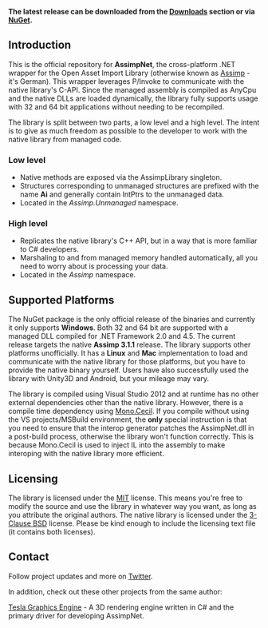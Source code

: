**The latest release can be downloaded from the [Downloads](https://bitbucket.org/Starnick/assimpnet/downloads) section or via [NuGet](https://www.nuget.org/packages/AssimpNet/).**

## Introduction ##
This is the official repository for **AssimpNet**, the cross-platform .NET wrapper for the Open Asset Import Library (otherwise known as [Assimp](https://github.com/assimp/assimp) - it's German). This wrapper leverages P/Invoke to communicate with the native library's C-API. Since the managed assembly is compiled as AnyCpu and the native DLLs are loaded dynamically, the library fully supports usage with 32 and 64 bit applications without needing to be recompiled.

The library is split between two parts, a low level and a high level. The intent is to give as much freedom as possible to the developer to work with the native library from managed code.

### Low level ###

* Native methods are exposed via the AssimpLibrary singleton.
* Structures corresponding to unmanaged structures are prefixed with the name **Ai** and generally contain IntPtrs to the unmanaged data.
* Located in the *Assimp.Unmanaged* namespace.

### High level ###

* Replicates the native library's C++ API, but in a way that is more familiar to C# developers.
* Marshaling to and from managed memory handled automatically, all you need to worry about is processing your data.
* Located in the *Assimp* namespace.

## Supported Platforms ##

The NuGet package is the only official release of the binaries and currently it only supports **Windows**. Both 32 and 64 bit are supported with a managed DLL compiled for .NET Framework 2.0 and 4.5. The current release targets the native **Assimp 3.1.1** release. The library supports other platforms unofficially. It has a **Linux** and **Mac** implementation to load and communicate with the native library for those platforms, but you have to provide the native binary yourself. Users have also successfully used the library with Unity3D and Android, but your mileage may vary.

The library is compiled using Visual Studio 2012 and at runtime has no other external dependencies other than the native library. However, there is a compile time dependency using [Mono.Cecil](https://github.com/jbevain/cecil/). If you compile without using the VS projects/MSBuild environment, the **only** special instruction is that you need to ensure that the interop generator patches the AssimpNet.dll in a post-build process, otherwise the library won't function correctly. This is because Mono.Cecil is used to inject IL into the assembly to make interoping with the native library more efficient.

## Licensing ##

The library is licensed under the [MIT](https://opensource.org/licenses/MIT) license. This means you're free to modify the source and use the library in whatever way you want, as long as you attribute the original authors. The native library is licensed under the [3-Clause BSD](https://opensource.org/licenses/BSD-3-Clause) license. Please be kind enough to include the licensing text file (it contains both licenses).

## Contact ##

Follow project updates and more on [Twitter](https://twitter.com/Tesla3D/).

In addition, check out these other projects from the same author:

[Tesla Graphics Engine](https://bitbucket.org/Starnick/tesla3d) - A 3D rendering engine written in C# and the primary driver for developing AssimpNet.